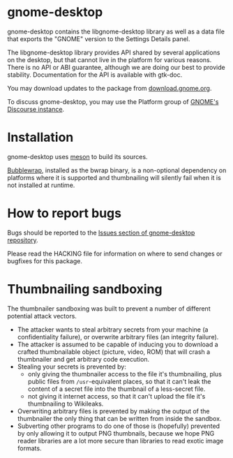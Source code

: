 gnome-desktop
=============

gnome-desktop contains the libgnome-desktop library as well as a data
file that exports the "GNOME" version to the Settings Details panel.

The libgnome-desktop library provides API shared by several applications
on the desktop, but that cannot live in the platform for various
reasons. There is no API or ABI guarantee, although we are doing our
best to provide stability. Documentation for the API is available with
gtk-doc.

You may download updates to the package from [download.gnome.org](https://download.gnome.org/sources/gnome-desktop/).

To discuss gnome-desktop, you may use the Platform group of [GNOME's
Discourse instance](https://discourse.gnome.org/c/platform/5).

Installation
============

gnome-desktop uses [meson](https://mesonbuild.com/Quick-guide.html#compiling-a-meson-project) to build its sources.

[Bubblewrap](https://github.com/containers/bubblewrap), installed as the
bwrap binary, is a non-optional dependency on platforms where it is
supported and thumbnailing will silently fail when it is not installed
at runtime.

How to report bugs
==================

Bugs should be reported to the [Issues section of gnome-desktop repository](https://gitlab.gnome.org/GNOME/gnome-desktop/-/issues).

Please read the HACKING file for information on where to send changes or
bugfixes for this package.

Thumbnailing sandboxing
=======================

The thumbnailer sandboxing was built to prevent a number of different
potential attack vectors.

- The attacker wants to steal arbitrary secrets from your machine (a
  confidentiality failure), or overwrite arbitrary files (an integrity
  failure).
- The attacker is assumed to be capable of inducing you to download a
  crafted thumbnailable object (picture, video, ROM) that will crash a
  thumbnailer and get arbitrary code execution.
- Stealing your secrets is prevented by:
  - only giving the thumbnailer access to the file it's thumbnailing,
    plus public files from `/usr`-equivalent places, so that it can't
    leak the content of a secret file into the thumbnail of a less-secret
    file.
  - not giving it internet access, so that it can't upload the file it's
    thumbnailing to Wikileaks.
- Overwriting arbitrary files is prevented by making the output of the
  thumbnailer the only thing that can be written from inside the sandbox.
- Subverting other programs to do one of those is (hopefully) prevented by only
  allowing it to output PNG thumbnails, because we hope PNG reader libraries are
  a lot more secure than libraries to read exotic image formats.